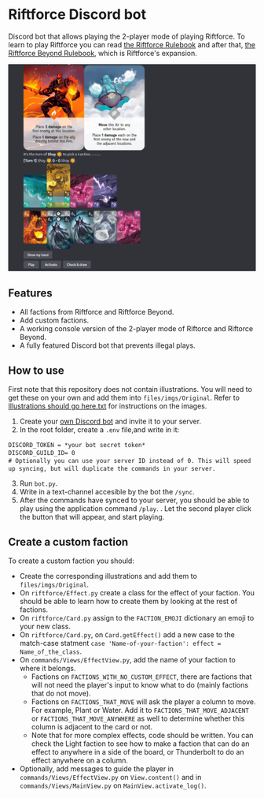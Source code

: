 # Riftforce Discord bot

Discord bot that allows playing the 2-player mode of playing Riftforce. To learn to play Riftforce you can read [the Riftforce Rulebook](files/Rulebook.pdf) and after that, [the Riftforce Beyond Rulebook](files/Rulebook%20Expansion.pdf), which is Riftforce's expansion.

![](files/imgs/showcase.png)

## Features

- All factions from Riftforce and Riftforce Beyond.
- Add custom factions.
- A working console version of the 2-player mode of Riftorce and Riftorce Beyond.
- A fully featured Discord bot that prevents illegal plays.

## How to use

First note that this repository does not contain illustrations. You will need to get these on your own and add them into `files/imgs/Original`. Refer to [Illustrations should go here.txt](files/imgs/Original/Illustrations%20should%20go%20here.txt) for instructions on the images.

1. Create your [own Discord bot](https://discord.com/developers/applications) and invite it to your server.
2. In the root folder, create a `.env` file,and write in it:
```
DISCORD_TOKEN = *your bot secret token*
DISCORD_GUILD_ID= 0
# Optionally you can use your server ID instead of 0. This will speed up syncing, but will duplicate the commands in your server.
```

3. Run `bot.py`. 
4. Write in a text-channel accesible by the bot the `/sync`.
5. After the commands have synced to your server, you should be able to play using the application command `/play`.
. Let the second player click the button that will appear, and start playing.
  
## Create a custom faction

To create a custom faction you should:

- Create the corresponding illustrations and add them to `files/imgs/Original`.
- On `riftforce/Effect.py` create a class for the effect of your faction. You should be able to learn how to create them by looking at the rest of factions.
- On `riftforce/Card.py` assign to the `FACTION_EMOJI` dictionary an emoji to your new class. 
- On `riftforce/Card.py`, on `Card.getEffect()` add a new case to the match-case statment `case 'Name-of-your-faction': effect = Name_of_the_class`.
- On `commands/Views/EffectView.py`, add the name of your faction to where it belongs. 
  - Factions on `FACTIONS_WITH_NO_CUSTOM_EFFECT`, there are factions that will not need the player's input to know what to do (mainly factions that do not move).
  - Factions on `FACTIONS_THAT_MOVE` will ask the player a column to move. For example, Plant or Water. Add it to `FACTIONS_THAT_MOVE_ADJACENT` or `FACTIONS_THAT_MOVE_ANYWHERE` as well to determine whether this column is adjacent to the card or not.
  - Note that for more complex effects, code should be written. You can check the Light faction to see how to make a faction that can do an effect to anywhere in a side of the board, or Thunderbolt to do an effect anywhere on a column.
- Optionally, add messages to guide the player in `commands/Views/EffectView.py` on ``View.content()`` and in `commands/Views/MainView.py` on `MainView.activate_log()`.